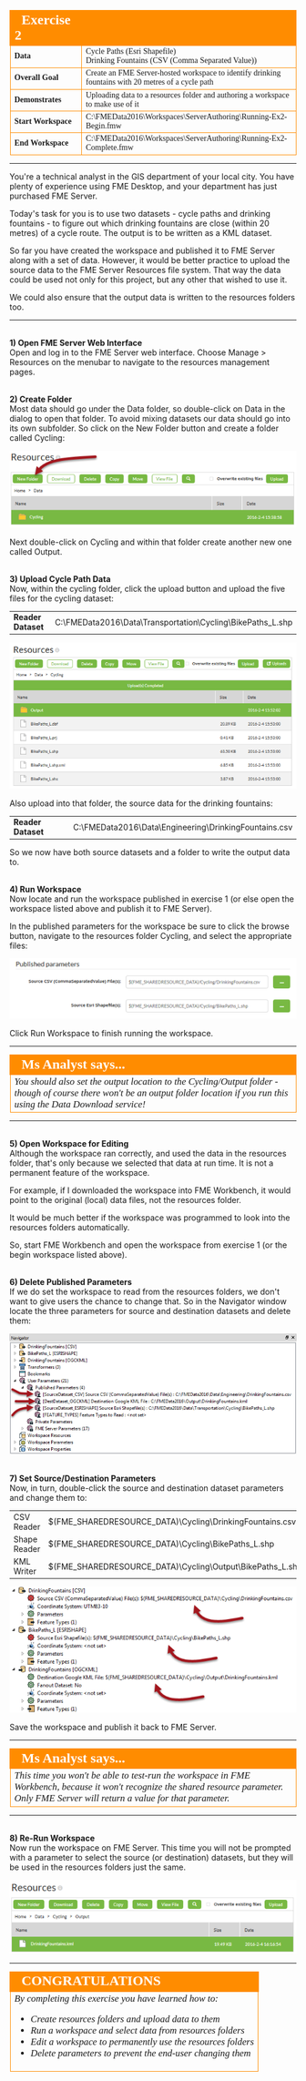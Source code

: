 <!--Instructor Notes-->

<!--Exercise Section-->
<!--NB: In GitBook world we don't give a number to exercises-->

<table style="border-spacing: 0px;border-collapse: collapse;font-family:serif">
<tr>
<td width=25% style="vertical-align:middle;background-color:darkorange;border: 2px solid darkorange">
<i class="fa fa-cogs fa-lg fa-pull-left fa-fw" style="color:white;padding-right: 12px;vertical-align:text-top"></i>
<span style="color:white;font-size:x-large;font-weight: bold">Exercise 2</span>
</td>
<td style="border: 2px solid darkorange;background-color:darkorange;color:white">
<span style="color:white;font-size:x-large;font-weight: bold"></span>
</td>
</tr>

<tr>
<td style="border: 1px solid darkorange; font-weight: bold">Data</td>
<td style="border: 1px solid darkorange">Cycle Paths (Esri Shapefile)<br>Drinking Fountains (CSV (Comma Separated Value))</td>
</tr>

<tr>
<td style="border: 1px solid darkorange; font-weight: bold">Overall Goal</td>
<td style="border: 1px solid darkorange">Create an FME Server-hosted workspace to identify drinking fountains with 20 metres of a cycle path</td>
</tr>

<tr>
<td style="border: 1px solid darkorange; font-weight: bold">Demonstrates</td>
<td style="border: 1px solid darkorange">Uploading data to a resources folder and authoring a workspace to make use of it</td>
</tr>

<tr>
<td style="border: 1px solid darkorange; font-weight: bold">Start Workspace</td>
<td style="border: 1px solid darkorange">C:\FMEData2016\Workspaces\ServerAuthoring\Running-Ex2-Begin.fmw</td>
</tr>

<tr>
<td style="border: 1px solid darkorange; font-weight: bold">End Workspace</td>
<td style="border: 1px solid darkorange">C:\FMEData2016\Workspaces\ServerAuthoring\Running-Ex2-Complete.fmw</td>
</tr>

</table>

---

You're a technical analyst in the GIS department of your local city. You have plenty of experience using FME Desktop, and your department has just purchased FME Server.

Today's task for you is to use two datasets - cycle paths and drinking fountains - to figure out which drinking fountains are close (within 20 metres) of a cycle route. The output is to be written as a KML dataset.

So far you have created the workspace and published it to FME Server along with a set of data. However, it would be better practice to upload the source data to the FME Server Resources file system. That way the data could be used not only for this project, but any other that wished to use it.

We could also ensure that the output data is written to the resources folders too.

---

<br>**1) Open FME Server Web Interface**
<br>Open and log in to the FME Server web interface. Choose Manage &gt; Resources on the menubar to navigate to the resources management pages.


<br>**2) Create Folder**
<br>Most data should go under the Data folder, so double-click on Data in the dialog to open that folder. To avoid mixing datasets our data should go into its own subfolder. So click on the New Folder button and create a folder called Cycling:

![](./Images/Img2.47.Ex2.NewResourcesFolder.png)

Next double-click on Cycling and within that folder create another new one called Output.


<br>**3) Upload Cycle Path Data**
<br>Now, within the cycling folder, click the upload button and upload the five files for the cycling dataset:

<table style="border: 0px">

<tr>
<td style="font-weight: bold">Reader Dataset</td>
<td style="">C:\FMEData2016\Data\Transportation\Cycling\BikePaths_L.shp</td>
</tr>

</table>

![](./Images/Img2.48.Ex2.UploadedData.png)

Also upload into that folder, the source data for the drinking fountains:

<table style="border: 0px">

<tr>
<td style="font-weight: bold">Reader Dataset</td>
<td style="">C:\FMEData2016\Data\Engineering\DrinkingFountains.csv</td>
</tr>

</table>

So we now have both source datasets and a folder to write the output data to.


<br>**4) Run Workspace**
<br>Now locate and run the workspace published in exercise 1 (or else open the workspace listed above and publish it to FME Server).

In the published parameters for the workspace be sure to click the browse button, navigate to the resources folder Cycling, and select the appropriate files:

![](./Images/Img2.49.Ex2.PublishedParameters.png)

Click Run Workspace to finish running the workspace.

---

<!--Person X Says Section-->

<table style="border-spacing: 0px">
<tr>
<td style="vertical-align:middle;background-color:darkorange;border: 2px solid darkorange">
<i class="fa fa-quote-left fa-lg fa-pull-left fa-fw" style="color:white;padding-right: 12px;vertical-align:text-top"></i>
<span style="color:white;font-size:x-large;font-weight: bold;font-family:serif">Ms Analyst says...</span>
</td>
</tr>

<tr>
<td style="border: 1px solid darkorange">
<span style="font-family:serif; font-style:italic; font-size:larger">
You should also set the output location to the Cycling/Output folder - though of course there won't be an output folder location if you run this using the Data Download service!
</span>
</td>
</tr>
</table>

---

<br>**5) Open Workspace for Editing**
<br>Although the workspace ran correctly, and used the data in the resources folder, that's only because we selected that data at run time. It is not a permanent feature of the workspace.

For example, if I downloaded the workspace into FME Workbench, it would point to the original (local) data files, not the resources folder.

It would be much better if the workspace was programmed to look into the resources folders automatically.

So, start FME Workbench and open the workspace from exercise 1 (or the begin workspace listed above).


<br>**6) Delete Published Parameters**
<br>If we do set the workspace to read from the resources folders, we don't want to give users the chance to change that. So in the Navigator window locate the  three parameters for source and destination datasets and delete them:

![](./Images/Img2.50.Ex2.PublishedParametersToDelete.png)


<br>**7) Set Source/Destination Parameters**
<br>Now, in turn, double-click the source and destination dataset parameters and change them to:

<table>
<tr><td>CSV Reader</td><td>$(FME_SHAREDRESOURCE_DATA)\Cycling\DrinkingFountains.csv</td></tr>
<tr><td>Shape Reader</td><td>$(FME_SHAREDRESOURCE_DATA)\Cycling\BikePaths_L.shp</td></tr>
<tr><td>KML Writer</td><td>$(FME_SHAREDRESOURCE_DATA)\Cycling\Output\BikePaths_L.shp</td></tr>
</table>

![](./Images/Img2.51.Ex2.DatasetParametersSet.png)


Save the workspace and publish it back to FME Server.

---

<!--Person X Says Section-->

<table style="border-spacing: 0px">
<tr>
<td style="vertical-align:middle;background-color:darkorange;border: 2px solid darkorange">
<i class="fa fa-quote-left fa-lg fa-pull-left fa-fw" style="color:white;padding-right: 12px;vertical-align:text-top"></i>
<span style="color:white;font-size:x-large;font-weight: bold;font-family:serif">Ms Analyst says...</span>
</td>
</tr>

<tr>
<td style="border: 1px solid darkorange">
<span style="font-family:serif; font-style:italic; font-size:larger">
This time you won't be able to test-run the workspace in FME Workbench, because it won't recognize the shared resource parameter. Only FME Server will return a value for that parameter.
</span>
</td>
</tr>
</table>

---

<br>**8) Re-Run Workspace**
<br>Now run the workspace on FME Server. This time you will not be prompted with a parameter to select the source (or destination) datasets, but they will be used in the resources folders just the same.

![](./Images/Img2.52.Ex2.FinalOutputInResources.png)

---

<!--Exercise Congratulations Section--> 

<table style="border-spacing: 0px">
<tr>
<td style="vertical-align:middle;background-color:darkorange;border: 2px solid darkorange">
<i class="fa fa-thumbs-o-up fa-lg fa-pull-left fa-fw" style="color:white;padding-right: 12px;vertical-align:text-top"></i>
<span style="color:white;font-size:x-large;font-weight: bold;font-family:serif">CONGRATULATIONS</span>
</td>
</tr>

<tr>
<td style="border: 1px solid darkorange">
<span style="font-family:serif; font-style:italic; font-size:larger">
By completing this exercise you have learned how to:
<br>
<ul><li>Create resources folders and upload data to them</li>
<li>Run a workspace and select data from resources folders</li>
<li>Edit a workspace to permanently use the resources folders</li>
<li>Delete parameters to prevent the end-user changing them</li></ul>
</span>
</td>
</tr>
</table>